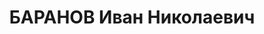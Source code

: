 ---
title: БАРАНОВ Иван Николаевич
description: "1896 г.р., м.р.: Ярославская обл., Рыбинский р-н, д. Коровино\n Дежурный\
  \ топливного отдела Ярэнергокомбината\n арестован 09.08.1937\n Обвинение: по ст.\
  \ 17-58-8, 58-11\n Приговор: 31.12.1937 — на 10 лет лишения свободы.\n Реабилитация:\
  \ 16.05.1957"
---